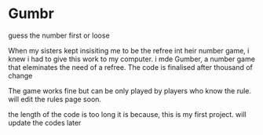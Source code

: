 # Gumbr
guess the number first or loose

When my sisters kept insisiting me to be the refree int heir number game, i knew i had to give this work to my computer. 
i mde Gumber, a number game that eleminates the need of a refree. The code is finalised after thousand of change

The game works fine but can be only played by players who know the rule. will edit the rules page soon.


the length of the code is too long it is because, this is my first project. will update the codes later
